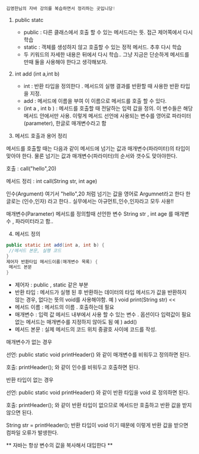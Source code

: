 ```java
김영한님의 자바 강의를 복습하면서 정리하는 곳입니당!
```


1. public statc
   * public : 다른 클래스에서 호출 할 수 있는 메서드라는 뜻. 접근 제어쪽에서 다시 학습
   * static : 객체를 생성하지 않고 호출할 수 있는 정적 메서드. 추후 다시 학습
   * 두 키워드의 자세한 내용은 뒤에서 다시 학습.. 그냥 지금은 단순하게 메서드를 만때 둘을 사용해야 한다고 생각해보자.

2. int add (int a,int b)
   * int : 반환 타입을 정의한다 . 메서드의 실행 결과를 반환할 때 사용한 반환 타입을 지정.
   * add : 메서드에 이름을 부여 이 이름으로 메서드를 호출 할 수 있다.
   * (int a , int b ) : 메서드를 호출할 때 전달하는 입력 값을 정의. 이 변수들은 해당 메서드 안에서만 사용. 이렇게 메서드 선언에 사용되는 변수를 영어로
    파라미터(parameter), 한글로 매개변수라고 함

3. 메서드 호출과 용어 정리

  메서드를 호출할 때는 다음과 같이 메서드에 넘기는 값과 매개변수(파라미터)의 타입이 맞아야 한다. 물론 넘기는 값과 매개변수(파라미터)의 순서와 갯수도 맞아야한다.

  호출 :  call("hello",20)
  
  메서드 정리 : int call(String str, int age)
  
  인수(Argument)
  여기서 "hello",20 처럼 넘기는 값을 영어로 Argumnet라고 한다 한글로는 (인수,인자) 라고 한다.. 실무에서는 아규먼트,인수,인자라고 모두 사용!!

  매개변수(Parameter)
  메서드를 정의할때 선언한 변수 String str , int age 를 매개변수 , 파라미터라고 함..

4. 메서드 정의

```java
public static int add(int a, int b) {
 //메서드 본문, 실행 코드
}
제어자 반환타입 메서드이름(매개변수 목록) {
 메서드 본문
}
```

* 제어자 : public , static 같은 부분
* 반환 타입 : 메서드가 실행 된 후 반환하는 데이터의 타입 메서드가 값을 반환하지 않는 경우, 없다는 뜻의 void를 사용해야함.
  예 ) void print(String str) <<
* 메서드 이름 : 메서드의 이름 . 호출하는데 필요
* 매개변수 : 입력 값 메서드 내부에서 사용 할 수 있는 변수 . 옵션이다 입력값이 필요없는 메서드는 매개변수를 지정하지 않아도 됨
  예 ) add()
* 메서드 본문 : 실제 메서드의 코드 위치 중괄호 사이에 코드를 작성.


매개변수가 없는 경우

선언: public static void printHeader() 와 같이 매개변수를 비워두고 정의하면 된다.

호출: printHeader(); 와 같이 인수를 비워두고 호출하면 된다.

반환 타입이 없는 경우

선언: public static void printHeader() 와 같이 반환 타입을 void 로 정의하면 된다.

호출: printHeader(); 와 같이 반환 타입이 없으므로 메서드만 호출하고 반환 값을 받지 않으면
된다.

String str = printHeader(); 반환 타입이 void 이기 때문에 이렇게 반환 값을 받으면 컴파일 오류가 발생한다.
  
    
  ** 자바는 항상 변수의 값을 복사해서 대입한다 **

  
  
   
